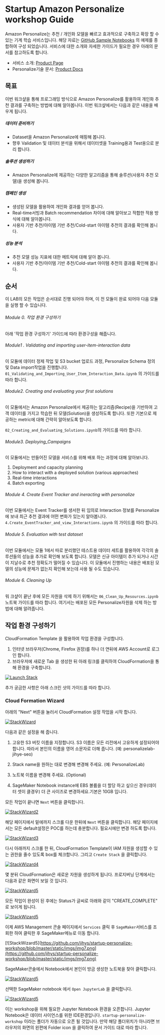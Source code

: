 # Startup Amazon Personalize workshop Guide

Amazon Personalize는 추천 / 개인화 모델을 빠르고 효과적으로 구축하고 확장 할 수있는 기계 학습 서비스입니다. 해당 자료는 [GitHub Sample Notebooks](https://github.com/aws-samples/amazon-personalize-samples) 의 예제를 종합하여 구성 되었습니다. 서비스에 대한 소개와 자세한 가이드가 필요한 경우 아래의 문서를 참고하도록 합니다.

- 서비스 소개: [Product Page](https://aws.amazon.com/personalize/)
- Personalize기술 문서:  [Product Docs](https://docs.aws.amazon.com/personalize/latest/dg/what-is-personalize.html) 



## 목표

이번 워크샾을 통해 프로그래밍 방식으로 Amazon Personalize를 활용하여 개인화 추천 결과를 구축하는 방법에 대해 알아봅니다.  이번 워크샾에서는 다읍과 같은 내용을 배우게 됩니다.

##### 데이터 준비하기

- Dataset을 Amazon Personalize에 매핑해 봅니다.
- 향후 Validation 및 데이터 분석을 위해서 데이터셋을 Training용과 Test용으로 분리 합니다. 

##### 솔루션 생성하기

- Amazon Personalize에 제공하는 다양한 알고리즘을 통해 솔루션(사용자 추천 모델)을 생성해 봅니다.

  

##### 캠페인 생성 

- 생성된 모델을 활용하여 개인화 결과를 얻어 봅니다.
- Real-time서빙과 Batch recommendation 차이에 대해 알아보고 적합한 적용 방식에 대해 알아봅니다. 
- 사용자 기반 추천/아이템 기반 추천/Cold-start 아이템 추천의 결과를 확인해 봅니다.

##### 성능 분석 

- 추천 모델 성능 지표에 대한 메트릭에 대해 알아 봅니다.
- 사용자 기반 추천/아이템 기반 추천/Cold-start 아이템 추천의 결과를 확인해 봅니다.



## 순서

이 LAB의 모든 작업은 순서대로 진행 되어야 하며, 이 전 모듈이 완료 되어야 다음 모듈을 실행 할 수 있습니다.

###### Module 0. 작업 환경 구성하기 

아래 '작업 환경 구성하기' 가이드에 따라 환경구성을 해줍니다.

###### Module1 . Validating and importing user-item-interaction data 

이 모듈에 데이터 정제 작업 및 S3 bucket 업로드 과정, Personalize Schema 정의 및 Data import작업을 진행합니다. `01_Validating_and_Importing_User_Item_Interaction_Data.ipynb` 의 가이드를 따라 합니다.

###### Module2.  Creating and evaluating your first solutions

이 모듈에서는 Amazon Personalize에서 제공하는 알고리즘(Recipe)을 기반하여 고객 데이터를 가지고 학습한 뒤 모델(Solution)을 생성하도록 합니다.  또한 기본으로 제공하는 metric에 대해 간략히 알아보도록 합니다. 

`02_Creating_and_Evaluating_Solutions.ipynb`의 가이드를 따라 합니다. 

###### Module3. Deploying_Campaigns

이 모듈에서는 만들어진 모델을 서비스를 위해 배포 하는 과정에 대해 알아보니다. 

1. Deployment and capacity planning
2. How to interact with a deployed solution (various approaches)
3. Real-time interactions
4. Batch exporting

###### Module 4. Create Event Tracker and ineracting with personalize 

이번 모듈에서는 Event Tracker를 생서한 뒤 임의로 Interaction 정보를 Personalize에 보내 최근 추천 결과에 어떤 변화가 있는지 알아봅니다.  `4.Create_EventTracker_and_view_Interactions.ipynb` 의 가이드를 따라 합니다. 

###### Module 5. Evaluation with test dataset

이번 모듈에서는 모듈 1에서 따로 분리했던 테스트용 데이터 세트를 활용하여 각각의 솔루션들의 성능을 추가로 확인해 보도록 합니다. 모델은 신규 아이템이 추가 되거나 시간이 지날수로 추천 정확도가 떨어질 수 있습니다. 이 모듈에서 진행하는 내용은 배포된 모델의 성능에 문제가 없는지 확인해 보는데 사용 될 수도 있습니다. 

###### Module 6. Cleaning Up

워 크샾이 끝난 후에 모든 자원을 삭제 하기 위해서는 `06_Clean_Up_Resources.ipynb` 노트북 가이드를 따라 합니다. 여기서는 배포된 모든 Personalize자원을 삭제 하는 방법에 대해 알려줍니다.



## 작업 환경 구성하기 

CloudFormation Template 을 활용하여 작업 환경을 구성합니다.

1. 인터넷 브라우저(Chrome, Firefox 권장)를 하나 더 연뒤에 AWS Account로 로그인 합니다.
2. 브라우저에 새로운 Tab 을 생성한 뒤 아래 링크를 클릭하여 CloudFormation을 통해 환경을 구축합니다. 



[![Launch Stack](https://camo.githubusercontent.com/210bb3bfeebe0dd2b4db57ef83837273e1a51891/68747470733a2f2f73332e616d617a6f6e6177732e636f6d2f636c6f7564666f726d6174696f6e2d6578616d706c65732f636c6f7564666f726d6174696f6e2d6c61756e63682d737461636b2e706e67)](https://console.aws.amazon.com/cloudformation/home#/stacks/new?stackName=PersonalizePOC&templateURL=https://jihys-personalize-ap-northeast-2.s3.ap-northeast-2.amazonaws.com/PersonalizePOC_v1.yaml)

추가 궁금한 사항은 아래 스크린 샷의 가이드를 따라 합니다. 

### Cloud Formation Wizard

아래의 "Next" 버튼을 눌러서 CloudFormation 설정 작업을 시작 합니다.

[![StackWizard](https://github.com/jihys/startup-personalize-workshop/blob/master/static/imgs/img1.png)](https://github.com/jihys/startup-personalize-workshop/blob/master/static/imgs/img1.png)







다음과 같은 설정을 해 줍니다.  

1. 고유한 S3 버킷 이름을 지정합니다. S3 이름은 모든 리전에서 고유하게 설정되어야 합니다. 따라서 본인의 이름을 영어 소문자로 더해 줍니다. (예: personalizelab-jihye-seo)
2. Stack name을 원하는 대로 변경해 변경해 주세요. (예: PersonalizeLab)
3. 노트북 이름을 변경해 주세요. (Optional)

1. SageMaker Notebook instance에 EBS 볼륨을 더 할당 하고 싶으신 경우(데이터 셋이 클경우) 더 큰 사이즈로 변경하세요.기본은 10GB 입니다. 

모든 작업이 끝나면 `Next` 버튼을 클릭합니다.

[![StackWizard2](https://github.com/jihys/startup-personalize-workshop/blob/master/static/imgs/img2.png)](https://github.com/jihys/startup-personalize-workshop/blob/master/static/imgs/img2.png)

해당 페이지에서 밑에까지 스크롤 다운 한뒤에  `Next` 버튼을 클릭합니다. 해당 페이지에서는 모든 default설정은 POC를 하는데 충분합니다. 필요시에만 변경 하도록 합니다. 

[![StackWizard3](https://github.com/jihys/startup-personalize-workshop/blob/master/static/imgs/img3.png)](https://github.com/jihys/startup-personalize-workshop/blob/master/static/imgs/img3.png)

다시 아래까지 스크롤 한 뒤, CloudFormation Template이 IAM 자원을 생성할 수 있는 권한을 줄수 있도록 box를 체크합니다. 그리고  `Create Stack` 을 클릭합니다.

[![StackWizard4](https://github.com/jihys/startup-personalize-workshop/blob/master/static/imgs/img14png)](https://github.com/jihys/startup-personalize-workshop/blob/master/static/imgs/img4.png)



몇 분뒤 CloudFormation은 새로운 자원을 생성하게 됩니다. 프로지버닝 단계에서는 다음과 같은 화면이 보일 것 입니다.

[![StackWizard5](https://github.com/jihys/startup-personalize-workshop/blob/master/static/imgs/img5.png)](https://github.com/jihys/startup-personalize-workshop/blob/master/static/imgs/img5.png)

모든 작업이 완성이 된 후에는 Status가 글씨로 아래와 같이 "CREATE_COMPLETE" 로 보이게 됩니다. 



[![StackWizard5](https://github.com/jihys/startup-personalize-workshop/blob/master/static/imgs/img6.png)](https://github.com/jihys/startup-personalize-workshop/blob/master/static/imgs/img6.png)

이제 AWS Management 콘솔 페이지에서  `Services` 클릭 후  `SageMaker`서비스를 조회한 하여 클릭한 후 SageMaker메뉴로 이동 합니다.

[![StackWizard5](https://github.com/jihys/startup-personalize-workshop/blob/master/static/imgs/img7.png](https://github.com/jihys/startup-personalize-workshop/blob/master/static/imgs/img7.png)

SageMaker콘솔에서 Notebook에서 본인이 방금 생성한 노트북을 찾아 클릭합니다.



[![StackWizard5](https://github.com/jihys/startup-personalize-workshop/blob/master/static/imgs/img8.png)](https://github.com/jihys/startup-personalize-workshop/blob/master/static/imgs/img8.png)

선택한 SageMaker notebook 에서  `Open JupyterLab` 을 클릭합니다. 

[![StackWizard5](https://github.com/jihys/startup-personalize-workshop/blob/master/static/imgs/img9.png)](https://github.com/jihys/startup-personalize-workshop/blob/master/static/imgs/img9.png)



이는 workshop을 위해 필요한 Jupyter Notebook 환경을 오픈합니다. Jupyter Notebook은 데이터 사이언스를 위한 IDE환경입니다. `startup-personalize-workshop` 이라는 폴더가 자동으로 오픈 될 것입니다. 만약 해당 폴더위치가 아니라면 브라우저의 화면의 왼편에 Folder icon 을 클릭하여 문서 가이드 대로 따라 합니다.  

## 





